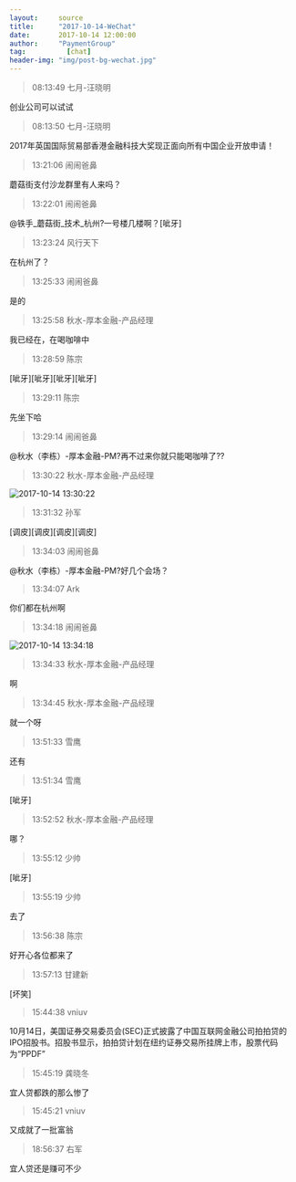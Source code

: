 ```yaml
---
layout:     source 
title:      "2017-10-14-WeChat"
date:       2017-10-14 12:00:00
author:     "PaymentGroup"
tag:		  [chat]
header-img: "img/post-bg-wechat.jpg"
---
```

> 08:13:49  七月-汪晓明  
   
创业公司可以试试  
   
> 08:13:50  七月-汪晓明  
   
2017年英国国际贸易部香港金融科技大奖现正面向所有中国企业开放申请！  
   
> 13:21:06  闹闹爸鼻  
   
蘑菇街支付沙龙群里有人来吗？  
   
> 13:22:01  闹闹爸鼻  
   
@铁手_蘑菇街_技术_杭州?一号楼几楼啊？[呲牙]  
   
> 13:23:24  风行天下  
   
在杭州了？  
   
> 13:25:33  闹闹爸鼻  
   
是的  
   
> 13:25:58  秋水-厚本金融-产品经理  
   
我已经在，在喝咖啡中  
   
> 13:28:59  陈宗  
   
[呲牙][呲牙][呲牙][呲牙]  
   
> 13:29:11  陈宗  
   
先坐下哈   
   
> 13:29:14  闹闹爸鼻  
   
@秋水（李栋）-厚本金融-PM?再不过来你就只能喝咖啡了??  
   
> 13:30:22  秋水-厚本金融-产品经理  
   
![2017-10-14 13:30:22](http://wechat.lixf.cn/img/20171014_133022.png) 
   
> 13:31:32  孙军  
   
[调皮][调皮][调皮][调皮]  
   
> 13:34:03  闹闹爸鼻  
   
@秋水（李栋）-厚本金融-PM?好几个会场？  
   
> 13:34:07  Ark  
   
你们都在杭州啊  
   
> 13:34:18  闹闹爸鼻  
   
![2017-10-14 13:34:18](http://wechat.lixf.cn/img/20171014_133418.png) 
   
> 13:34:33  秋水-厚本金融-产品经理  
   
啊  
   
> 13:34:45  秋水-厚本金融-产品经理  
   
就一个呀  
   
> 13:51:33  雪鹰  
   
还有  
   
> 13:51:34  雪鹰  
   
[呲牙]  
   
> 13:52:52  秋水-厚本金融-产品经理  
   
哪？  
   
> 13:55:12  少帅  
   
[呲牙]  
   
> 13:55:19  少帅  
   
去了  
   
> 13:56:38  陈宗  
   
好开心各位都来了   
   
> 13:57:13  甘建新  
   
[坏笑]  
   
> 15:44:38  vniuv  
   
10月14日，美国证券交易委员会(SEC)正式披露了中国互联网金融公司拍拍贷的IPO招股书。招股书显示，拍拍贷计划在纽约证券交易所挂牌上市，股票代码为“PPDF”  
   
> 15:45:19  龚晓冬  
   
宜人贷都跌的那么惨了  
   
> 15:45:21  vniuv  
   
又成就了一批富翁  
   
> 18:56:37  右军  
   
宜人贷还是赚可不少  
   
